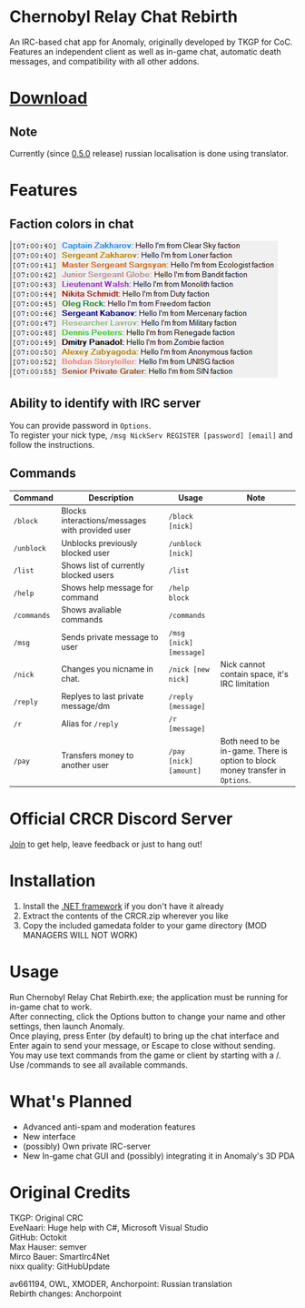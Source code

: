 # Chernobyl Relay Chat Rebirth
An IRC-based chat app for Anomaly, originally developed by TKGP for CoC. Features an independent client as well as in-game chat, automatic death messages, and compatibility with all other addons.

# [Download](https://github.com/8r2y5/Chernobyl-Relay-Chat-Rebirth/releases/tag/0.8.0)

## Note
Currently (since [0.5.0](https://github.com/8r2y5/Chernobyl-Relay-Chat-Rebirth/releases/tag/0.5.0) release) russian localisation is done using translator.

# Features
## Faction colors in chat
![Preview](./preview/faction_colors.png)

## Ability to identify with IRC server
You can provide password in `Options`.  
To register your nick type, `/msg NickServ REGISTER [password] [email]` and follow the instructions.

## Commands
| Command    | Description                                     | Usage                   | Note                                                                           |
|------------|-------------------------------------------------|-------------------------|--------------------------------------------------------------------------------|
| `/block`   | Blocks interactions/messages with provided user | `/block [nick]`         |                                                                                |
| `/unblock` | Unblocks previously blocked user                | `/unblock [nick]`       |                                                                                |
| `/list`    | Shows list of currently blocked users           | `/list`                 |                                                                                |
| `/help`    | Shows help message for command                  | `/help block`           |                                                                                |
| `/commands` | Shows avaliable commands                        | `/commands`             |                                                                                |
| `/msg`      | Sends private message to user                   | `/msg [nick] [message]` |                                                                                |
| `/nick` | Changes you nicname in chat.                    | `/nick [new nick]`       | Nick cannot contain space, it's IRC limitation                                 |
| `/reply` | Replyes to last private message/dm | `/reply [message]` |                                                                                |
| `/r` | Alias for `/reply` | `/r [message]` |                                                                                |
| `/pay` | Transfers money to another user | `/pay [nick] [amount]` | Both need to be in-game. There is option to block money transfer in `Options`. |                       |

# Official CRCR Discord Server
[Join](https://discord.gg/KjNHXCkHr9) to get help, leave feedback or just to hang out! 

# Installation
1. Install the [.NET framework](https://www.microsoft.com/net/download/framework) if you don't have it already  
2. Extract the contents of the CRCR.zip wherever you like
3. Copy the included gamedata folder to your game directory (MOD MANAGERS WILL NOT WORK) 

# Usage
Run Chernobyl Relay Chat Rebirth.exe; the application must be running for in-game chat to work.  
After connecting, click the Options button to change your name and other settings, then launch Anomaly.  
Once playing, press Enter (by default) to bring up the chat interface and Enter again to send your message, or Escape to close without sending.  
You may use text commands from the game or client by starting with a /. Use /commands to see all available commands.  

# What's Planned  
- Advanced anti-spam and moderation features
- New interface
- (possibly) Own private IRC-server
- New In-game chat GUI and (possibly) integrating it in Anomaly's 3D PDA  

# Original Credits
TKGP: Original CRC  
EveNaari: Huge help with C#, Microsoft Visual Studio  
GitHub: Octokit  
Max Hauser: semver  
Mirco Bauer: SmartIrc4Net  
nixx quality: GitHubUpdate  
  
av661194, OWL, XMODER, Anchorpoint: Russian translation  
Rebirth changes: Anchorpoint
